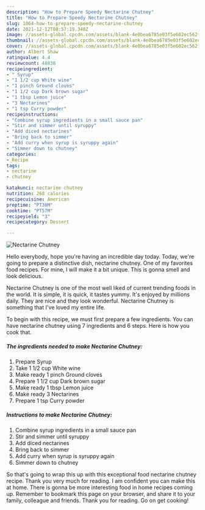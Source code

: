 ```yaml
---
description: "How to Prepare Speedy Nectarine Chutney"
title: "How to Prepare Speedy Nectarine Chutney"
slug: 1064-how-to-prepare-speedy-nectarine-chutney
date: 2021-12-12T08:57:19.348Z
image: //assets-global.cpcdn.com/assets/blank-4e0bea6785e03f5e602ec562f230caae08da540cada707380b4fe1bbebba43da.png
thumbnail: //assets-global.cpcdn.com/assets/blank-4e0bea6785e03f5e602ec562f230caae08da540cada707380b4fe1bbebba43da.png
cover: //assets-global.cpcdn.com/assets/blank-4e0bea6785e03f5e602ec562f230caae08da540cada707380b4fe1bbebba43da.png
author: Albert Shaw
ratingvalue: 4.4
reviewcount: 48838
recipeingredient:
- " Syrup"
- "1 1/2 cup White wine"
- "1 pinch Ground cloves"
- "1 1/2 cup Dark brown sugar"
- "1 tbsp Lemon juice"
- "3 Nectarines"
- "1 tsp Curry powder"
recipeinstructions:
- "Combine syrup ingredients in a small sauce pan"
- "Stir and simmer until syruppy"
- "Add diced nectarines"
- "Bring back to simmer"
- "Add curry when syrup is syruppy again"
- "Simmer down to chutney"
categories:
- Recipe
tags:
- nectarine
- chutney

katakunci: nectarine chutney 
nutrition: 268 calories
recipecuisine: American
preptime: "PT30M"
cooktime: "PT57M"
recipeyield: "3"
recipecategory: Dessert

---
```



![Nectarine Chutney](//assets-global.cpcdn.com/assets/blank-4e0bea6785e03f5e602ec562f230caae08da540cada707380b4fe1bbebba43da.png)

Hello everybody, hope you're having an incredible day today. Today, we're going to prepare a distinctive dish, nectarine chutney. One of my favorites food recipes. For mine, I will make it a bit unique. This is gonna smell and look delicious.

Nectarine Chutney is one of the most well liked of current trending foods in the world. It is simple, it is quick, it tastes yummy. It's enjoyed by millions daily. They are nice and they look wonderful. Nectarine Chutney is something that I've loved my entire life.




To begin with this recipe, we must first prepare a few ingredients. You can have nectarine chutney using 7 ingredients and 6 steps. Here is how you cook that.

<!--inarticleads1-->

##### The ingredients needed to make Nectarine Chutney:

1. Prepare  Syrup
1. Take 1 1/2 cup White wine
1. Make ready 1 pinch Ground cloves
1. Prepare 1 1/2 cup Dark brown sugar
1. Make ready 1 tbsp Lemon juice
1. Make ready 3 Nectarines
1. Prepare 1 tsp Curry powder




<!--inarticleads2-->

##### Instructions to make Nectarine Chutney:

1. Combine syrup ingredients in a small sauce pan
1. Stir and simmer until syruppy
1. Add diced nectarines
1. Bring back to simmer
1. Add curry when syrup is syruppy again
1. Simmer down to chutney




So that's going to wrap this up with this exceptional food nectarine chutney recipe. Thank you very much for reading. I am confident you can make this at home. There is gonna be more interesting food in home recipes coming up. Remember to bookmark this page on your browser, and share it to your family, colleague and friends. Thank you for reading. Go on get cooking!
